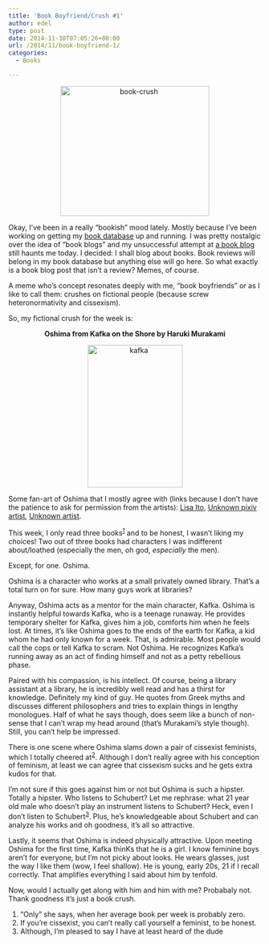 ```yaml
---
title: 'Book Boyfriend/Crush #1'
author: edel
type: post
date: 2014-11-30T07:05:26+00:00
url: /2014/11/book-boyfriend-1/
categories:
  - Books

---
```

<center>
  <a href="http://www.stuckinbooks.com/"><img src="http://scattered.me/wp-content/uploads/2014/11/book-crush1.png" alt="book-crush" width="296" height="259" class="img-responsive" /></a>
</center>

Okay, I&#8217;ve been in a really &#8220;bookish&#8221; mood lately. Mostly because I&#8217;ve been working on getting my [book database][1] up and running. I was pretty nostalgic over the idea of &#8220;book blogs&#8221; and my unsuccessful attempt at [a book blog][2] still haunts me today. I decided: I shall blog about books. Book reviews will belong in my book database but anything else will go here. So what exactly is a book blog post that isn&#8217;t a review? Memes, of course.

A meme who&#8217;s concept resonates deeply with me, &#8220;book boyfriends&#8221; or as I like to call them: crushes on fictional people (because screw heteronormativity and cissexism).

So, my fictional crush for the week is:

<p style="text-align:center">
  <strong>Oshima from Kafka on the Shore by Haruki Murakami</strong>
</p>

<center>
  <img src="http://scattered.me/wp-content/uploads/2014/11/kafka.png" alt="kafka" width="189" height="284" class="img-responsive" />
</center>

Some fan-art of Oshima that I mostly agree with (links because I don&#8217;t have the patience to ask for permission from the artists): [Lisa Ito][3], [Unknown pixiv artist][4], [Unknown artist][5].

This week, I only read three books<sup class="footnote"><a href="#foot_ajs-fn-id_1-9166" id="back_ajs-fn-id_1-9166">1</a></sup> and to be honest, I wasn&#8217;t liking my choices! Two out of three books had characters I was indifferent about/loathed (especially the men, oh god, _especially_ the men).

Except, for one. Oshima.

Oshima is a character who works at a small privately owned library. That&#8217;s a total turn on for sure. How many guys work at libraries?

Anyway, Oshima acts as a mentor for the main character, Kafka. Oshima is instantly helpful towards Kafka, who is a teenage runaway. He provides temporary shelter for Kafka, gives him a job, comforts him when he feels lost. At times, it&#8217;s like Oshima goes to the ends of the earth for Kafka, a kid whom he had only known for a week. That, is admirable. Most people would call the cops or tell Kafka to scram. Not Oshima. He recognizes Kafka&#8217;s running away as an act of finding himself and not as a petty rebellious phase.

Paired with his compassion, is his intellect. Of course, being a library assistant at a library, he is incredibly well read and has a thirst for knowledge. Definitely my kind of guy. He quotes from Greek myths and discusses different philosophers and tries to explain things in lengthy monologues. Half of what he says though, does seem like a bunch of non-sense that I can&#8217;t wrap my head around (that&#8217;s Murakami&#8217;s style though). Still, you can&#8217;t help be impressed.

There is one scene where Oshima slams down a pair of cissexist feminists, which I totally cheered at<sup class="footnote"><a href="#foot_ajs-fn-id_2-9166" id="back_ajs-fn-id_2-9166">2</a></sup>. Although I don&#8217;t really agree with his conception of feminism, at least we can agree that cissexism sucks and he gets extra kudos for that.

I&#8217;m not sure if this goes against him or not but Oshima is such a hipster. Totally a hipster. Who listens to Schubert? Let me rephrase: what 21 year old male who doesn&#8217;t play an instrument listens to Schubert? Heck, even I don&#8217;t listen to Schubert<sup class="footnote"><a href="#foot_ajs-fn-id_3-9166" id="back_ajs-fn-id_3-9166">3</a></sup>. Plus, he&#8217;s knowledgeable about Schubert and can analyze his works and oh goodness, it&#8217;s all so attractive.

Lastly, it seems that Oshima is indeed physically attractive. Upon meeting Oshima for the first time, Kafka thinKs that he is a girl. I know feminine boys aren&#8217;t for everyone, but I&#8217;m not picky about looks. He wears glasses, just the way I like them (wow, I feel shallow). He is young, early 20s, 21 if I recall correctly. That amplifies everything I said about him by tenfold.

Now, would I actually get along with him and him with me? Probabaly not. Thank goodness it&#8217;s just a book crush.

<ol class="footnote">
  <li>
    <a id="foot_ajs-fn-id_1-9166"></a>&#8220;Only&#8221; she says, when her average book per week is probably zero.&nbsp;&nbsp;<a class="ajs-back-link" href="#back_ajs-fn-id_1-9166"></a>
  </li>
  <li>
    <a id="foot_ajs-fn-id_2-9166"></a>If you&#8217;re cissexist, you can&#8217;t really call yourself a feminist, to be honest.&nbsp;&nbsp;<a class="ajs-back-link" href="#back_ajs-fn-id_2-9166"></a>
  </li>
  <li>
    <a id="foot_ajs-fn-id_3-9166"></a>Although, I&#8217;m pleased to say I have at least heard of the dude&nbsp;&nbsp;<a class="ajs-back-link" href="#back_ajs-fn-id_3-9166"></a>
  </li>
</ol>

<div id="ajs-fn-id_1-9166" style="display:none;margin:0;" class="ajs-footnote-popup">
  <div>
    &#8220;Only&#8221; she says, when her average book per week is probably zero.
  </div>
</div>

<div id="ajs-fn-id_2-9166" style="display:none;margin:0;" class="ajs-footnote-popup">
  <div>
    If you&#8217;re cissexist, you can&#8217;t really call yourself a feminist, to be honest.
  </div>
</div>

<div id="ajs-fn-id_3-9166" style="display:none;margin:0;" class="ajs-footnote-popup">
  <div>
    Although, I&#8217;m pleased to say I have at least heard of the dude
  </div>
</div>

 [1]: http://books.scattered.me
 [2]: http://books.mazohyst.org
 [3]: http://rittlerion.com/profpics/oshima.png
 [4]: http://33.media.tumblr.com/tumblr_lw59v5xs7X1qjd1kgo1_500.gif
 [5]: http://s82.photobucket.com/user/kingrei/media/junk/oshima.png.html